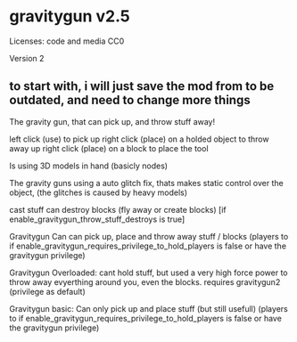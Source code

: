 # gravitygun v2.5

Licenses: code and media CC0

Version 2


## to start with, i will just save the mod from to be outdated, and need to change more things


The gravity gun, that can pick up, and throw stuff away!

left click (use) to pick
up right click (place) on a holded object to throw away
up right click (place) on a block to place the tool

Is using 3D models in hand (basicly nodes)

The gravity guns using a auto glitch fix, thats makes static control over the object, (the glitches is caused by heavy models)

cast stuff can destroy blocks (fly away or create blocks) [if enable_gravitygun_throw_stuff_destroys is true]

Gravitygun
Can can pick up, place and throw away stuff / blocks
(players to if enable_gravitygun_requires_privilege_to_hold_players is false or have the gravitygun privilege)

Gravitygun Overloaded:
cant hold stuff, but used a very high force power to throw away evyerthing around you, even the blocks.
requires gravitygun2 (privilege as default)

Gravitygun basic:
Can only pick up and place stuff (but still usefull)
(players to if enable_gravitygun_requires_privilege_to_hold_players is false or have the gravitygun privilege)
